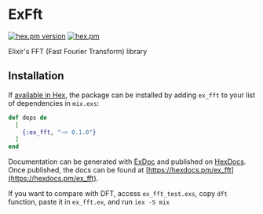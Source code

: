 # ExFft
[![hex.pm version](https://img.shields.io/hexpm/v/ex_fft.svg)](https://hex.pm/packages/ex_fft)
[![hex.pm](https://img.shields.io/hexpm/l/ex_fft.svg)](https://github.com/koyo-miyamura/ex_fft/blob/master/LICENSE)

Elixir's FFT (Fast Fourier Transform) library

## Installation

If [available in Hex](https://hex.pm/docs/publish), the package can be installed
by adding `ex_fft` to your list of dependencies in `mix.exs`:

```elixir
def deps do
  [
    {:ex_fft, "~> 0.1.0"}
  ]
end
```

Documentation can be generated with [ExDoc](https://github.com/elixir-lang/ex_doc)
and published on [HexDocs](https://hexdocs.pm). Once published, the docs can
be found at [https://hexdocs.pm/ex_fft](https://hexdocs.pm/ex_fft).

If you want to compare with DFT, access `ex_fft_test.exs`, copy `dft` function, paste it in `ex_fft.ex`, and run `iex -S mix`
